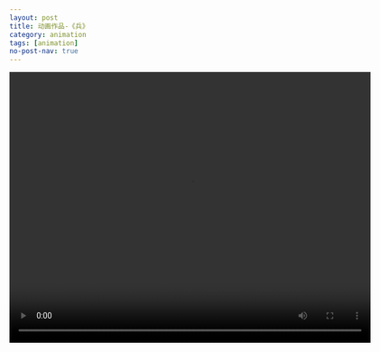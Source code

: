 ```yaml
---
layout: post
title: 动画作品-《兵》
category: animation
tags: [animation]
no-post-nav: true
---
```


<video id="video" width="640" height="480" controls="" autoplay="autoplay" src="../assets/files/animation/《兵》.mp4" type="video/mp4">
</video>
